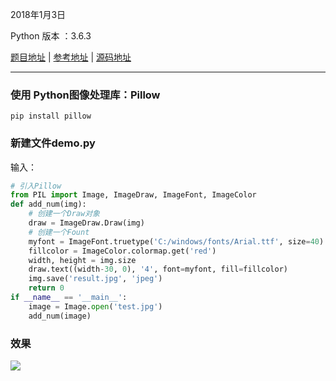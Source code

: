 2018年1月3日

Python 版本 ：3.6.3

[题目地址](https://github.com/AlanLang/show-me-the-code) | [参考地址](https://www.jianshu.com/p/05e3973a77ed) | [源码地址](https://github.com/AlanLang/show-me-the-code/tree/master/0000)

----
### 使用 Python图像处理库：Pillow
```
pip install pillow
```
### 新建文件demo.py
输入：
``` python
# 引入Pillow
from PIL import Image, ImageDraw, ImageFont, ImageColor
def add_num(img):
    # 创建一个Draw对象
    draw = ImageDraw.Draw(img)
    # 创建一个Fount
    myfont = ImageFont.truetype('C:/windows/fonts/Arial.ttf', size=40)
    fillcolor = ImageColor.colormap.get('red')
    width, height = img.size
    draw.text((width-30, 0), '4', font=myfont, fill=fillcolor)
    img.save('result.jpg', 'jpeg')
    return 0
if __name__ == '__main__':
    image = Image.open('test.jpg')
    add_num(image)
```
### 效果
![](http://oqdzx28cd.bkt.clouddn.com/18-1-3/6525123.jpg)

